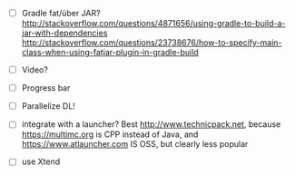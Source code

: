 
- [ ] Gradle fat/über JAR?  
    http://stackoverflow.com/questions/4871656/using-gradle-to-build-a-jar-with-dependencies
    http://stackoverflow.com/questions/23738676/how-to-specify-main-class-when-using-fatjar-plugin-in-gradle-build

- [ ] Video?

- [ ] Progress bar

- [ ] Parallelize DL!

- [ ] integrate with a launcher? Best http://www.technicpack.net, because https://multimc.org is CPP instead of Java, and https://www.atlauncher.com IS OSS, but clearly less popular

- [ ] use Xtend

